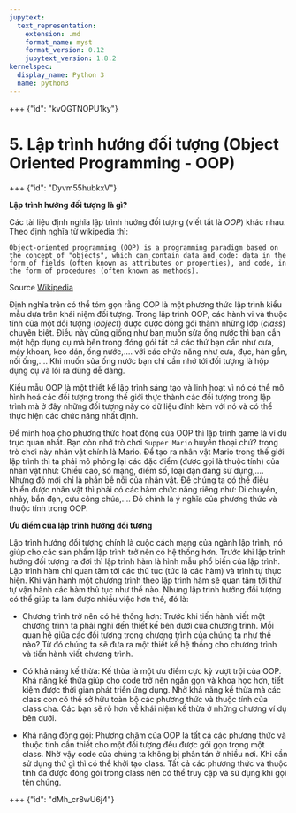 ```yaml
---
jupytext:
  text_representation:
    extension: .md
    format_name: myst
    format_version: 0.12
    jupytext_version: 1.8.2
kernelspec:
  display_name: Python 3
  name: python3
---
```


+++ {"id": "kvQGTNOPU1ky"}

# 5. Lập trình hướng đối tượng (Object Oriented Programming - OOP)

+++ {"id": "Dyvm55hubkxV"}

**Lập trình hướng đối tượng là gì?**

Các tài liệu định nghĩa lập trình hướng đối tượng (viết tắt là _OOP_) khác nhau. Theo định nghĩa từ wikipedia thì:

`Object-oriented programming (OOP) is a programming paradigm based on the concept of "objects", which can contain data and code: data in the form of fields (often known as attributes or properties), and code, in the form of procedures (often known as methods).
`

Source [Wikipedia](https://en.wikipedia.org/wiki/Object-oriented_programming)

Định nghĩa trên có thể tóm gọn rằng OOP là một phương thức lập trình kiểu mẫu dựa trên khái niệm đối tượng. Trong lập trình OOP, các hành vi và thuộc tính của một đối tượng (_object_) được được đóng gói thành những lớp (_class_) chuyên biệt. Điều này cũng giống như bạn muốn sửa ống nước thì bạn cần một hộp dụng cụ mà bên trong đóng gói tất cả các thứ bạn cần như cưa, máy khoan, keo dán, ống nước,.... với các chức năng như cưa, đục, hàn gắn, nối ống,.... Khi muốn sửa ống nước bạn chỉ cần nhớ tới đối tượng là hộp dụng cụ và lôi ra dùng dễ dàng.

Kiểu mẫu OOP là một thiết kế lập trình sáng tạo và linh hoạt vì nó có thể mô hình hoá các đối tượng trong thế giới thực thành các đối tượng trong lập trình mà ở đây những đối tượng này có dữ liệu đính kèm với nó và có thể thực hiện các chức năng nhất định.

Để minh hoạ cho phương thức hoạt động của OOP thì lập trình game là ví dụ trực quan nhất. Bạn còn nhớ trò chơi `Supper Mario` huyền thoại chứ? trong trò chơi này nhân vật chính là Mario. Để tạo ra nhân vật Mario trong thế giới lập trình thì ta phải mô phỏng lại các đặc điểm (được gọi là thuộc tính) của nhân vật như: Chiều cao, số mạng, điểm số, loại đạn đang sử dụng,.... Nhưng đó mới chỉ là phần bề nổi của nhân vật. Để chúng ta có thể điều khiển được nhân vật thì phải có các hàm chức năng riêng như: Di chuyển, nhảy, bắn đạn, cứu công chúa,.... Đó chính là ý nghĩa của phương thức và thuộc tính trong OOP.


**Ưu điểm của lập trình hướng đối tượng**

Lập trình hướng đối tượng chính là cuộc cách mạng của ngành lập trình, nó giúp cho các sản phẩm lập trình trở nên có hệ thống hơn. Trước khi lập trình hướng đối tượng ra đời thì lập trình hàm là hình mẫu phổ biến của lập trình. Lập trình hàm chỉ quan tâm tới các thủ tục (tức là các hàm) và trình tự thực hiện. Khi vận hành một chương trình theo lập trình hàm sẽ quan tâm tới thứ tự vận hành các hàm thủ tục như thế nào. Nhưng lập trình hướng đối tượng có thể giúp ta làm được nhiều việc hơn thế, đó là:

* Chương trình trở nên có hệ thống hơn: Trước khi tiến hành viết một chương trình ta phải nghĩ đến thiết kế bên dưới của chương trình. Mỗi quan hệ giữa các đối tượng trong chương trình của chúng ta như thế nào? Từ đó chúng ta sẽ đưa ra một thiết kế hệ thống cho chương trình và tiến hành viết chương trình.

* Có khả năng kế thừa: Kế thừa là một ưu điểm cực kỳ vượt trội của OOP. Khả năng kế thừa giúp cho code trở nên ngắn gọn và khoa học hơn, tiết kiệm được thời gian phát triển ứng dụng. Nhờ khả năng kế thừa mà các class con có thể sở hữu toàn bộ các phương thức và thuộc tính của class cha. Các bạn sẽ rõ hơn về khái niệm kế thừa ở những chương ví dụ bên dưới.

* Khả năng đóng gói: Phương châm của OOP là tất cả các phương thức và thuộc tính cần thiết cho một đối tượng đều được gói gọn trong một class. Nhờ vậy code của chúng ta không bị phân tán ở nhiều nơi. Khi cần sử dụng thứ gì thì có thể khởi tạo class. Tất cả các phương thức và thuộc tính đã được đóng gói trong class nên có thể truy cập và sử dụng khi gọi tên chúng.

+++ {"id": "dMh_cr8wU6j4"}
